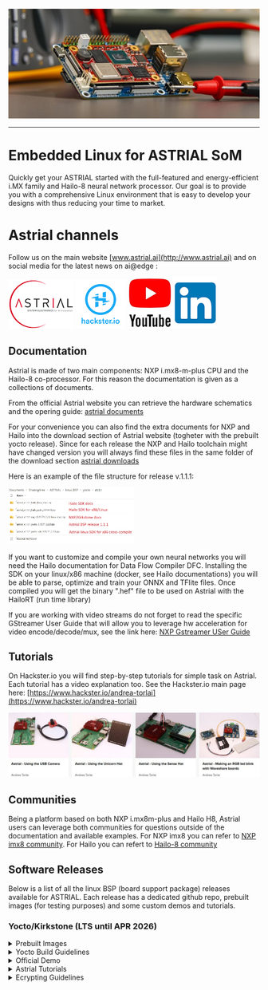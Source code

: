 <p align="center">
  <img src="resources/astrial_small.jpg"/>
</p>

----

# Embedded Linux for ASTRIAL SoM 
Quickly get your ASTRIAL started with the full-featured and energy-efficient i.MX family and Hailo-8 neural network processor. Our goal is to provide you with a comprehensive Linux environment that is easy to develop your designs with thus reducing your time to market.

# Astrial channels
Follow us on the main website [www.astrial.ai](http://www.astrial.ai) and on social media for the latest news on ai@edge :

[<img src="resources/astrial_logo_mini.png"/>](http://www.astrial.ai/) [<img src="resources/hackster.png"/>](https://www.hackster.io/andrea-torlai) [<img src="resources/yt.png"/>](https://www.youtube.com/@systemelectronics1514)[<img src="resources/linkedin.png"/>](https://www.linkedin.com/showcase/system-electronics-/)



## Documentation
Astrial is made of two main components: NXP i.mx8-m-plus CPU and the Hailo-8 co-processor. For this reason the documentation is given as a collections of documents.

From the official Astrial website you can retrieve the hardware schematics and the opering guide: [astrial documents](https://www.systemelectronics.ai/en/documents)

For your convenience you can also find the extra documents for NXP and Hailo into the download section of Astrial website (togheter with the prebuilt yocto release).
Since for each release the NXP and Hailo toolchain might have changed version you will always find these files in the same folder of the download section [astrial downloads](https://coesia.sharepoint.com/:f:/s/systemelectronics_ai_ftp/EoEh2naiznZFreJtwZs2nucBY0I14Uj7lH1TAlr6h7WKFg?e=7ybMh5)

Here is an example of the file structure for release v.1.1.1:

<img src="resources/astrial_ftp_example.jpg" width=50%>

If you want to customize and compile your own neural networks you will need the Hailo documentation for Data Flow Compiler DFC. Installing the SDK on your linux/x86 machine (docker, see Hailo documentations) you will be able to parse, optimize and train your ONNX and TFlite files. Once compiled you will get the binary ".hef" file to be used on Astrial with the HailoRT (run time library)  

If you are working with video streams do not forget to read the specific GStreamer User Guide that will allow you to leverage hw acceleration for video encode/decode/mux, see the link here: [NXP Gstreamer USer Guide](https://community.nxp.com/pwmxy87654/attachments/pwmxy87654/imx-processors%40tkb/15/2/i.MX8GStreamerUserGuide.pdf)

## Tutorials
On Hackster.io you will find step-by-step tutorials for simple task on Astrial. Each tutorial has a video explanation too. See the Hackster.io main page here: [https://www.hackster.io/andrea-torlai](https://www.hackster.io/andrea-torlai)


  [<img src="resources/astrial_hackster.jpg"/>](https://www.hackster.io/andrea-torlai)

## Communities
Being a platform based on both NXP i.mx8m-plus and Hailo H8, Astrial users can leverage both communities for questions outside of the documentation and available examples.
For NXP imx8 you can refer to [NXP imx8 community](https://community.nxp.com//?profile.language=en). For Hailo you can refert to [Hailo-8 community](https://community.hailo.ai/tag/hailo8)

## Software Releases
Below is a list of all the linux BSP (board support package) releases available for ASTRIAL. Each release has a dedicated github repo, prebuilt images (for testing purposes) and some custom demos and tutorials.
### Yocto/Kirkstone (LTS until APR 2026)

<details>
<summary>Prebuilt Images </summary>
Use our prebuilt images for a quick jumpstart of your system, you can download the files from the SystemElectronics sharepoint.

Click [SysEle-Sharepoint](https://coesia.sharepoint.com/:f:/s/systemelectronics_ai_ftp/EoEh2naiznZFreJtwZs2nucBY0I14Uj7lH1TAlr6h7WKFg?e=7ybMh5) to 
access the sharepoint and download the release you are looking for.
  
To properly bringup your board and install the prebuiltimage see the detail howto on Hackster.io bringup:
  
[Bringup Guidelines](https://www.hackster.io/andrea-torlai/astrial-bringup-guidelines-6f8423)  

 IMPORTANT: if your board has been installed already you will have to erase the emmc before flashing the new one.
 See the detail of the [astrial-yocto-install](https://github.com/System-Electronics/meta-sysele-nxp-5.15.71/blob/main/ASTRIAL-YOCTO-INSTALL.md) here: [Board Programming](https://github.com/System-Electronics/meta-sysele-nxp-5.15.71/blob/main/ASTRIAL-YOCTO-INSTALL.md#board-programming)

_DISCLAMER: prebuilt images are provided for testing purpose only, not intended for final production_.
</details>

<details>
<summary>Yocto Build Guidelines</summary>
If you want to build an customize your yocto/linux build see the details on page: 

[astrial meta layer](https://github.com/System-Electronics/meta-sysele-nxp-5.15.71).
</details>

<details>
<summary>Official Demo</summary>
The Astrial official demo for Embedded World 2024 is a gesture control for a robotic arm.
here is the video on youtube:

[https://www.youtube.com/watch?v=RwSaMLdL3Fw](https://www.youtube.com/watch?v=RwSaMLdL3Fw)

[<img src="resources/astrial_robot-arm_demo_001.jpg"/>](https://www.youtube.com/watch?v=RwSaMLdL3Fw)

If you want to learn how to replicate our official demo see instructions here: [astrial dobot demo](https://github.com/System-Electronics/astrial_dobot_demo_ew2024).
</details>

<details>
<summary>Astrial Tutorials</summary>
If you want to learn how to run our tutorials, please see instructions at the link: 

[astrial tutorials](https://github.com/System-Electronics/astrial_tutorials)

</details>

<details>
<summary>Ecrypting Guidelines</summary>
If you want to learn how to encrypt storage on Astrial, please see the example at the link:

[encrypted storage](https://github.com/System-Electronics/meta-sysele-nxp-5.15.71/blob/main/ASTRIAL-ENCRYPTED-STORAGE.md)

If you want to learn how to use the cryptochip SE050, please see the guide at the link:

[edgelock se050](https://github.com/System-Electronics/meta-sysele-nxp-5.15.71/blob/main/ASTRIAL-SE05x.md)

</details>
